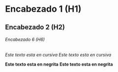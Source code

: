 # Encabezado 1 (H1)
## Encabezado 2 (H2)
###### Encabezado 6 (H6)

*Este texto esta en cursiva*
_Este texto esta en cursiva_

**Este texto esta en negrita**
__Este texto esta en negrita__

